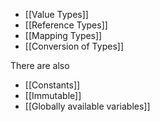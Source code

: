 - [[Value Types]]
- [[Reference Types]]
- [[Mapping Types]]
- [[Conversion of Types]]

There are also 
- [[Constants]]
- [[Immutable]]
- [[Globally available variables]]
